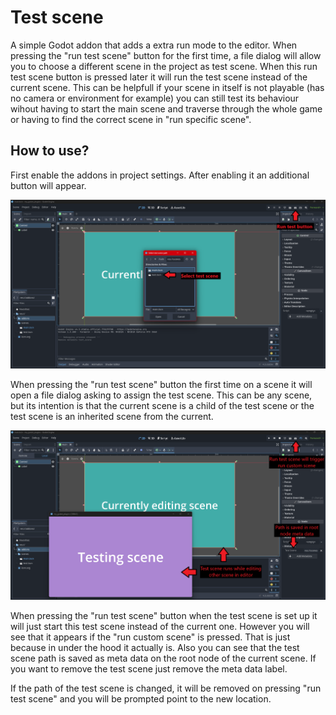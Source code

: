 # Test scene

A simple Godot addon that adds a extra run mode to the editor. When pressing the "run test scene" 
button for the first time, a file dialog will allow you to choose a different scene in the project
as test scene. When this run test scene button is pressed later it will run the test scene instead
of the current scene. This can be helpfull if your scene in itself is not playable (has no camera 
or environment for example) you can still test its behaviour wihout having to start the main scene
and traverse through the whole game or having to find the correct scene in "run specific scene". 

## How to use?
First enable the addons in project settings. After enabling it an additional button will appear.

![A screenschot of the godot editor with an additional play button and pointers to relevant areas](https://github.com/DouweRavers/godot_scene_reroute/blob/main/res/test_scene_explain_1.png?raw=true)

When pressing the "run test scene" button the first time on a scene it will open a file dialog asking
to assign the test scene. This can be any scene, but its intention is that the current scene is a child
of the test scene or the test scene is an inherited scene from the current.

![A screenschot of the godot editor with an additional play button and pointers to relevant areas](https://github.com/DouweRavers/godot_scene_reroute/blob/main/res/test_scene_explain_2.png?raw=true)

When pressing the "run test scene" button when the test scene is set up it will just start this test
scene instead of the current one. However you will see that it appears if the "run custom scene" is 
pressed. That is just because in under the hood it actually is. Also you can see that the test scene
path is saved as meta data on the root node of the current scene. If you want to remove the test scene
just remove the meta data label. 

If the path of the test scene is changed, it will be removed on pressing "run test scene" and you will
be prompted point to the new location.

